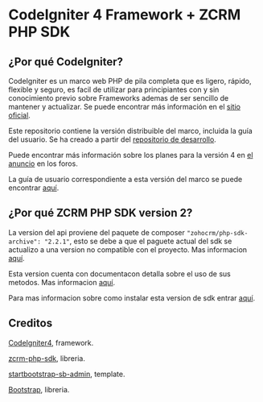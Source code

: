 # CodeIgniter 4 Framework + ZCRM PHP SDK

## ¿Por qué CodeIgniter?

CodeIgniter es un marco web PHP de pila completa que es ligero, rápido, flexible y seguro, es facil de utilizar para principiantes con y sin conocimiento previo sobre Frameworks ademas de ser sencillo de mantener y actualizar. Se puede encontrar más información en el [sitio oficial](http://codeigniter.com).

Este repositorio contiene la versión distribuible del marco, incluida la guía del usuario. Se ha creado a partir del [repositorio de desarrollo](https://github.com/codeigniter4/CodeIgniter4).

Puede encontrar más información sobre los planes para la versión 4 en [el anuncio](http://forum.codeigniter.com/thread-62615.html) en los foros.

La guía de usuario correspondiente a esta versión del marco se puede encontrar [aquí](https://codeigniter4.github.io/userguide/).

## ¿Por qué ZCRM PHP SDK version 2?

La version del api proviene del paquete de composer `"zohocrm/php-sdk-archive": "2.2.1"`, esto se debe a que el paguete actual del sdk se actualizo a una version no compatible con el proyecto. Mas informacion [aquí](https://github.com/zoho/zcrm-php-sdk#archival-notice).

Esta version cuenta con documentacon detalla sobre el uso de sus metodos. Mas informacion [aquí](https://www.zoho.com/crm/developer/docs/php-sdk/sample-codes.html).

Para mas informacion sobre como instalar esta version de sdk entrar [aquí](https://www.zoho.com/es-xl/crm/developer/docs/server-side-sdks/php.html#Initialization).

## Creditos

[CodeIgniter4](https://github.com/codeigniter4/CodeIgniter4), framework.

[zcrm-php-sdk](https://github.com/zoho/zcrm-php-sdk), libreria.

[startbootstrap-sb-admin](https://github.com/startbootstrap/startbootstrap-sb-admin), template.

[Bootstrap](https://getbootstrap.com/), libreria.